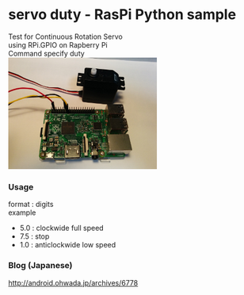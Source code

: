 # servo duty - RasPi Python sample

Test for Continuous Rotation Servo <br/>
using RPi.GPIO on Rapberry Pi <br/>
Command specify duty <br>
<img src="https://github.com/FabLabKannai/RaspiStudy/blob/master/4_python/docs/raspi_servo.jpg" width="300" /> <br/>

### Usage
format : digits <br>
example <br>
- 5.0 : clockwide full speed <br>
- 7.5 : stop <br>
- 1.0 : anticlockwide low speed <br>

### Blog (Japanese)
http://android.ohwada.jp/archives/6778
